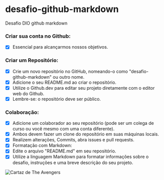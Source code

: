 # desafio-github-markdown
Desafio DIO github markdown

### Criar sua conta no Github:
- [x] Essencial para alcançarmos nossos objetivos.

### Criar um Repositório:
- [x] Crie um novo repositório no GitHub, nomeando-o como "desafio-github-markdown" ou outro nome.
- [x] Adicione o seu README.md ao criar o repositório.
- [x] Utilize o Github.dev para editar seu projeto diretamente com o editor web do Github.
- [x] Lembre-se: o repositório deve ser público.

### Colaboração:
- [x] Adicione um colaborador ao seu repositório (pode ser um colega de curso ou você mesmo com uma conta diferente).
- [x] Ambos devem fazer um clone do repositório em suas máquinas locais.
- [x] Realizem alterações, Commits, abra issues e pull requests.
- [x] Formatação com Markdown:
- [x] Edite o arquivo "README.md" em seu repositório.
- [x] Utilize a linguagem Markdown para formatar informações sobre o desafio, instruções e uma breve descrição do seu projeto.

![Cartaz de The Avengers](https://pt.wikipedia.org/wiki/The_Avengers_%282012%29#/media/Ficheiro:The_Avengers_Cartaz.jpg)
